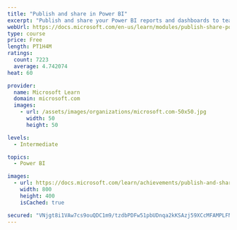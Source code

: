 ```yaml
---
title: "Publish and share in Power BI"
excerpt: "Publish and share your Power BI reports and dashboards to teammates in your organization or to everyone on the web."
webUrl: https://docs.microsoft.com/en-us/learn/modules/publish-share-power-bi/
type: course
price: Free
length: PT1H4M
ratings:
  count: 7223
  average: 4.742074
heat: 60

provider:
  name: Microsoft Learn
  domain: microsoft.com
  images:
    - url: /assets/images/organizations/microsoft.com-50x50.jpg
      width: 50
      height: 50

levels:
  - Intermediate

topics:
  - Power BI

images:
  - url: https://docs.microsoft.com/learn/achievements/publish-and-share-with-power-bi-desktop-social.png
    width: 800
    height: 400
    isCached: true

secured: "VNjgt8i1VAw7cs9ouQDC1m9/tzdbPDFw51pbUDnqa2kKSAzj59XCcMFAMPLFNd1bl9o5q034YlNcC5Cn7u/SoHZ7b9yJJnTUvHCFiXHxt9KeDm+6fZLu+ydHkqWFk+m9BLYBQN7/klGDETxh+bfBawgBJLjJCvWMJp4rpFkbFDjuQOT1Id26MCqcI6PYL41dVWP2dzQpHEZw9RngymHLhjpSP/QBrpNmD/TCyuvif9KUS2FIdFF1qhh1MUQOcLrpk+gUaIUj10DOjqBuf9iCIuarLltB0C6BVoYh+libyYj8jpHmEekgoEdHBxK5icEY5SBebqxMmSm+/Ey5K5BaYUvkQQt6EHfRxkYWhuPvwZ2yWnAq3JUqy48EFkmV1lthRqHGeVIALypcWtfyPf3rjzHPzfhXowF1DE0jIQrjW2s=;DKV4GNAxvgpM4vKdzHoing=="
---
```


